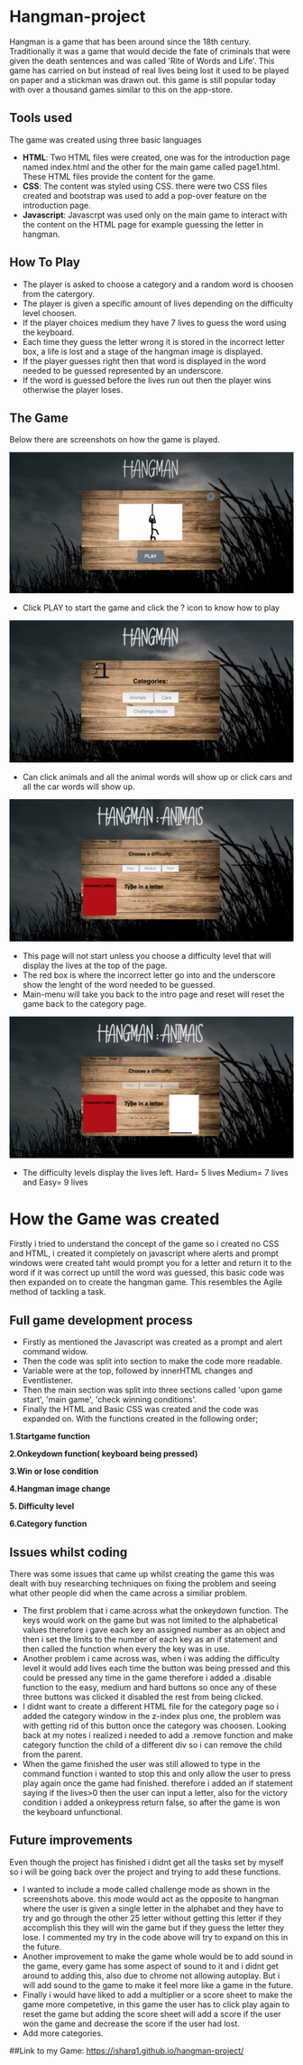 # Hangman-project

Hangman is a game that has been around since the 18th century. Traditionally it was a game that would decide the fate of criminals that were given the death sentences and was called 'Rite of Words and Life'. This game has carried on but instead of real lives being lost it used to be played on paper and a stickman was drawn out. this game is still popular today with over a thousand games similar to this on the app-store.

## Tools used

The game was created using three basic languages

* **HTML**: Two HTML files were created, one was for the introduction page named index.html and the other for the main game called page1.html. These HTML files provide the content for the game.
* **CSS**: The content was styled using CSS. there were two CSS files created and bootstrap was used to add a pop-over feature on the introduction page.
* **Javascript**: Javascrpt was used only on the main game to interact with the content on the HTML page for example guessing the letter in hangman.

## How To Play

* The player is asked to choose a category and a random word is choosen from the catergory.
* The player is given a specific amount of lives depending on the difficulty level choosen.
* If the player choices medium they have 7 lives to guess the word using the keyboard.
* Each time they guess the letter wrong it is stored in the incorrect letter box, a life is lost and a stage of the hangman image is displayed.
* If the player guesses right then that word is displayed in the word needed to be guessed represented by an underscore.
* If the word is guessed before the lives run out then the player wins otherwise the player loses.

## The Game

Below there are screenshots on how the game is played.

![intro-page](images/intro-page.png)

* Click PLAY to start the game and click the ? icon to know how to play

![Category-page](images/category-page.png)

* Can click animals and all the animal words will show up or click cars and all the car words will show up.

![Game-page](images/game-page.png)

* This page will not start unless you choose a difficulty level that will display the lives at the top of the page.
* The red box is where the incorrect letter go into and the underscore show the lenght of the word needed to be guessed.
* Main-menu will take you back to the intro page and reset will reset the game back to the category page.

![Level-page](images/show-lives.png)

* The difficulty levels display the lives left. Hard= 5 lives Medium= 7 lives and Easy= 9 lives

# How the Game was created

Firstly i tried to understand the concept of the game so i created no CSS and HTML, i created it completely on javascript where alerts and prompt windows were created taht would prompt you for a letter and return it to the word if it was correct up untill the word was guessed, this basic code was then expanded on to create the hangman game. This resembles the Agile method of tackling a task.

## Full game development process

* Firstly as mentioned the Javascript was created as a prompt and alert command widow.
* Then the code was split into section to make the code more readable.
* Variable were at the top, followed by innerHTML changes and Eventlistener.
* Then the main section was split into three sections called 'upon game start', 'main game', 'check winning conditions'.
* Finally the HTML and Basic CSS was created and the code was expanded on. With the functions created in the following order;

**1.Startgame function**

**2.Onkeydown function( keyboard being pressed)**

**3.Win or lose condition**

**4.Hangman image change**

**5. Difficulty level**

**6.Category function** 

## Issues whilst coding

There was some issues that came up whilst creating the game this was dealt with buy researching techniques on fixing the problem and seeing what other people did when the came across a similiar problem.

* The first problem that i came across what the onkeydown function. The keys would work on the game but was not limited to the alphabetical values therefore i gave each key an assigned number as an object and then i set the limits to the number of each key as an if statement and then called the function when every the key was in use.
* Another problem i came across was, when i was adding the difficulty level it would add lives each time the button was being pressed and this could be pressed any time in the game therefore i added a .disable function to the easy, medium and hard buttons so once any of these three buttons was clicked it disabled the rest from being clicked.
* I didnt want to create a different HTML file for the category page so i added the category window in the z-index plus one, the problem was with getting rid of this button once the category was choosen. Looking back at my notes i realized i needed to add a .remove function and make category function the child of a different div so i can remove the child from the parent.
* When the game finished the user was still allowed to type in the command function i wanted to stop this and only allow the user to press play again once the game had finished. therefore i added an if statement saying if the lives>0 then the user can input a letter, also for the victory condition i added a onkeypress return false, so after the game is won the keyboard unfunctional.

## Future improvements

Even though the project has finished i didnt get all the tasks set by myself so i will be going back over the project and trying to add these functions.

* I wanted to include a mode called challenge mode as shown in the screenshots above. this mode would act as the opposite to hangman where the user is given a single letter in the alphabet and they have to try and go through the other 25 letter without getting this letter if they accomplish this they will win the game but if they guess the letter they lose. I commented my try in the code above will try to expand on this in the future.
* Another improvement to make the game whole would be to add sound in the game, every game has some aspect of sound to it and i didnt get around to adding this, also due to chrome not allowing autoplay. But i will add sound to the game to make it feel more like a game in the future.
* Finally i would have liked to add a multiplier or a score sheet to make the game more competetive, in this game the user has to click play again to reset the game but adding the score sheet will add a score if the user won the game and decrease the score if the user had lost.
* Add more categories.

##Link to my Game:  https://isharq1.github.io/hangman-project/ 

